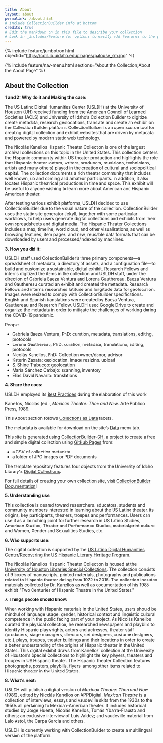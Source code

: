 ```yaml
---
title: About
layout: about
permalink: /about.html
# include CollectionBuilder info at bottom
credits: true
# Edit the markdown on in this file to describe your collection
# Look in _includes/feature for options to easily add features to the page
---
```


{% include feature/jumbotron.html objectid="https://cdil.lib.uidaho.edu/images/palouse_sm.jpg" %}

{% include feature/nav-menu.html sections="About the Collection;About the About Page" %}

## About the Collection

<b>1 and 2: Why do it and Making the case:</b>
<p>The US Latino Digital Humanities Center (USLDH) at the University of Houston (UH) received funding from the American Council of Learned Societies (ACLS) and University of Idaho’s Collection Builder to digitize, create metadata, research geolocations, translate and create an exhibit on the Collection Builder platform. CollectionBuilder is an open source tool for creating digital collection and exhibit websites that are driven by metadata and powered by modern static web technology.</p>

<p>The Nicolás Kanellos Hispanic Theater Collection is one of the largest archival collections on this topic in the United States. This collection centers the Hispanic community within US theater production and highlights the role that Hispanic theater (actors, writers, producers, musicians, technicians, artists and many others) played in the creation of cultural and sociopolitical capital. The collection documents a rich theater community that includes well known, up and coming and amateur participants. In addition, it also locates Hispanic theatrical productions in time and space. This exhibit will be useful to anyone wishing to learn more about American and Hispanic American theater.</p>

<p>After testing various exhibit platforms, USLDH decided to use CollectionBuilder due to the visual nature of the collection. CollectionBuilder uses the static site generator Jekyll, together with some particular workflows, to help users generate digital collections and exhibits from their own spreadsheets and digital media. The Hispanic Theater Collections includes a map, timeline, word cloud, and other visualizations, as well as browsing features, item pages, and new, reusable data formats that can be downloaded by users and processed/indexed by machines.</p>

<b>3. How you did it:</b>
<p>USLDH staff used CollectionBuilder’s three primary components—a spreadsheet of metadata, a directory of assets, and a configuration file—to build and customize a sustainable, digital exhibit. Research Fellows and interns digitized the items in the collection and USLDH staff, under the direction of Gabriela Baeza Ventura and Lorena Gauthereau. Baeza Ventura and Gauthereau curated an exhibit and created the metadata. Research Fellows and interns researched latitude and longitude data for geolocation. Images were resized to comply with CollectionBuilder specifications. English and Spanish translations were created by Baeza Ventura, Gauthereau and Research Fellow. USLDH used Google Drive to create and organize the metadata in order to mitigate the challenges of working during the COVID-19 pandemic.
</p>
<p>People</p>
<ul>
<li>Gabriela Baeza Ventura, PhD: curation, metadata, translations, editing, protocols</li> 
  <li>Lorena Gauthereau, PhD: curation, metadata, translations, editing, protocols</li>
<li>Nicolás Kanellos, PhD: Collection owner/donor, advisor</li>
<li>Katerín Zapata: geolocation, image resizing, upload</li>
<li>S. Shine Trabucco: geolocation</li>
<li>María Sánchez Carbajo: scanning, inventory</li>
<li>Elías David Navarro: translations</li>
  </ul>
  
  <p><b>4. Share the docs: </b></p>
  <p>USLDH employed its <a href="https://artepublicopress.com/digital-humanities/">Best Practices</a> during the elaboration of this work.</p>
  <p>Kanellos, Nicolás (ed.), <i>Mexican Theatre: Then and Now.</i> Arte Público Press, 1989.</p>
  <p>This About section follows <a href="https://collectionsasdata.github.io/facet7/">Collections as Data</a> facets.</p>
  <p>The metadata is available for download on the site’s <a href="https://recoveryapp.github.io/hispanictheater/data.html">Data</a> menu tab.</p>
 <p>This site is generated using <a href="https://collectionbuilding.github.io/gh/">CollectionBuilder-GH<a>, a project to create a free and simple digital collection using <a href="https://pages.github.com/">GitHub Pages</a> from: </p>

- a CSV of collection metadata
- a folder of JPG images or PDF documents

The template repository features four objects from the University of Idaho Library's [Digital Collections](https://www.lib.uidaho.edu/digital). 

For full details of creating your own collection site, visit [CollectionBuilder Documentation](https://collectionbuilder.github.io/cb-docs/)!

  <p><b>5. Understanding use: </b></p>
  <p>This collection is geared toward researchers, educators, students and community members interested in learning about the US Latino theater, its origins, key participants, theaters, troupes and performances. Users can use it as a launching point for further research in US Latino Studies, American Studies, Theater and Performance Studies, material/print culture and Women, Gender and Sexualities Studies, etc.</p>
  
  <p><b>6. Who supports use:</b></p>
  <p>The digital collection is supported by the <a href="https://artepublicopress.com/digital-humanities/">US Latino Digital Humanities Center/Recovering the US Hispanic Literary Heritage Program</a>.<p>
<p>The Nicolás Kanellos Hispanic Theater Collection is housed at the <a href="https://findingaids.lib.uh.edu/repositories/2/resources/482">University of Houston Libraries Special Collections</a>. The collection consists of 9 boxes of manuscripts, printed materials, photographs and publications related to Hispanic theater dating from 1972 to 2015. The collection includes materials collected by Dr. Kanellos as well as documentation of his 1985 exhibit "Two Centuries of Hispanic Theatre in the United States."</p>
  
  <p><b>7. Things people should know:</b></p>
  <p>When working with Hispanic materials in the United States, users should be mindful of language usage, gender, historical context and linguistic cultural competence in the public facing part of your project. As Nicolás Kanellos curated the physical collection, he researched newspapers and playbills to identify Hispanic playwrights, actors and actresses, theater staff (producers, stage managers, directors, set designers, costume designers, etc.), plays, troupes, theater buildings and their locations in order to create a better understanding of the origins of Hispanic theater in the United States. This digital exhibit draws from Kanellos’ collection at the University of Houston’s Special Collections to highlight the key players, theaters and troupes in US Hispanic theater. The Hispanic Theater Collection features photographs, posters, playbills, flyers, among other items related to Hispanic theater in the United States.</p>
  <p><b>8. What’s next:</b></p>
  <p>USLDH will publish a digital version of <i>Mexican Theatre: Then and Now</i> (1989), edited by Nicolás Kanellos on APPDigital. <i>Mexican Theatre</i> is a collection of interviews, essays and vaudeville skits from the 1930s to the 1950s all pertaining to Mexican-American theater. It includes historical studies by Jorge Huerta, Nicolás Kanellos, Tomás Ybarra-Frausto and others; an exclusive interview of Luis Valdez; and vaudeville material from Lalo Astol, the Carpa Garcia and others.</p>
  <p>USLDH is currently working with CollectionBuilder to create a multilingual version of the platform.</p>


  
  

